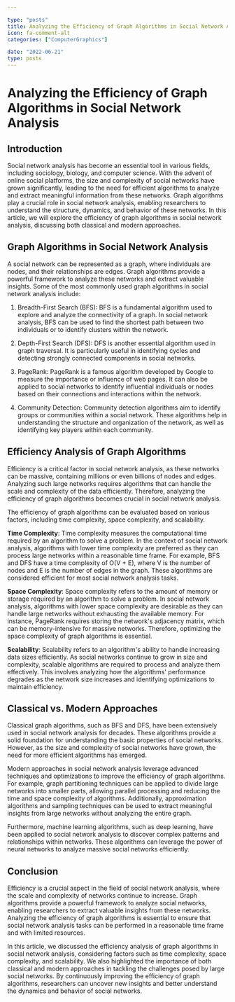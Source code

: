 ```yaml
---

type: "posts"
title: Analyzing the Efficiency of Graph Algorithms in Social Network Analysis
icon: fa-comment-alt
categories: ["ComputerGraphics"]

date: "2022-06-21"
type: posts
---
```





# Analyzing the Efficiency of Graph Algorithms in Social Network Analysis

## Introduction

Social network analysis has become an essential tool in various fields, including sociology, biology, and computer science. With the advent of online social platforms, the size and complexity of social networks have grown significantly, leading to the need for efficient algorithms to analyze and extract meaningful information from these networks. Graph algorithms play a crucial role in social network analysis, enabling researchers to understand the structure, dynamics, and behavior of these networks. In this article, we will explore the efficiency of graph algorithms in social network analysis, discussing both classical and modern approaches.

## Graph Algorithms in Social Network Analysis

A social network can be represented as a graph, where individuals are nodes, and their relationships are edges. Graph algorithms provide a powerful framework to analyze these networks and extract valuable insights. Some of the most commonly used graph algorithms in social network analysis include:

1. Breadth-First Search (BFS): BFS is a fundamental algorithm used to explore and analyze the connectivity of a graph. In social network analysis, BFS can be used to find the shortest path between two individuals or to identify clusters within the network.

2. Depth-First Search (DFS): DFS is another essential algorithm used in graph traversal. It is particularly useful in identifying cycles and detecting strongly connected components in social networks.

3. PageRank: PageRank is a famous algorithm developed by Google to measure the importance or influence of web pages. It can also be applied to social networks to identify influential individuals or nodes based on their connections and interactions within the network.

4. Community Detection: Community detection algorithms aim to identify groups or communities within a social network. These algorithms help in understanding the structure and organization of the network, as well as identifying key players within each community.

## Efficiency Analysis of Graph Algorithms

Efficiency is a critical factor in social network analysis, as these networks can be massive, containing millions or even billions of nodes and edges. Analyzing such large networks requires algorithms that can handle the scale and complexity of the data efficiently. Therefore, analyzing the efficiency of graph algorithms becomes crucial in social network analysis.

The efficiency of graph algorithms can be evaluated based on various factors, including time complexity, space complexity, and scalability.

**Time Complexity**: Time complexity measures the computational time required by an algorithm to solve a problem. In the context of social network analysis, algorithms with lower time complexity are preferred as they can process large networks within a reasonable time frame. For example, BFS and DFS have a time complexity of O(V + E), where V is the number of nodes and E is the number of edges in the graph. These algorithms are considered efficient for most social network analysis tasks.

**Space Complexity**: Space complexity refers to the amount of memory or storage required by an algorithm to solve a problem. In social network analysis, algorithms with lower space complexity are desirable as they can handle large networks without exhausting the available memory. For instance, PageRank requires storing the network's adjacency matrix, which can be memory-intensive for massive networks. Therefore, optimizing the space complexity of graph algorithms is essential.

**Scalability**: Scalability refers to an algorithm's ability to handle increasing data sizes efficiently. As social networks continue to grow in size and complexity, scalable algorithms are required to process and analyze them effectively. This involves analyzing how the algorithms' performance degrades as the network size increases and identifying optimizations to maintain efficiency.

## Classical vs. Modern Approaches

Classical graph algorithms, such as BFS and DFS, have been extensively used in social network analysis for decades. These algorithms provide a solid foundation for understanding the basic properties of social networks. However, as the size and complexity of social networks have grown, the need for more efficient algorithms has emerged.

Modern approaches in social network analysis leverage advanced techniques and optimizations to improve the efficiency of graph algorithms. For example, graph partitioning techniques can be applied to divide large networks into smaller parts, allowing parallel processing and reducing the time and space complexity of algorithms. Additionally, approximation algorithms and sampling techniques can be used to extract meaningful insights from large networks without analyzing the entire graph.

Furthermore, machine learning algorithms, such as deep learning, have been applied to social network analysis to discover complex patterns and relationships within networks. These algorithms can leverage the power of neural networks to analyze massive social networks efficiently.

## Conclusion

Efficiency is a crucial aspect in the field of social network analysis, where the scale and complexity of networks continue to increase. Graph algorithms provide a powerful framework to analyze social networks, enabling researchers to extract valuable insights from these networks. Analyzing the efficiency of graph algorithms is essential to ensure that social network analysis tasks can be performed in a reasonable time frame and with limited resources.

In this article, we discussed the efficiency analysis of graph algorithms in social network analysis, considering factors such as time complexity, space complexity, and scalability. We also highlighted the importance of both classical and modern approaches in tackling the challenges posed by large social networks. By continuously improving the efficiency of graph algorithms, researchers can uncover new insights and better understand the dynamics and behavior of social networks.